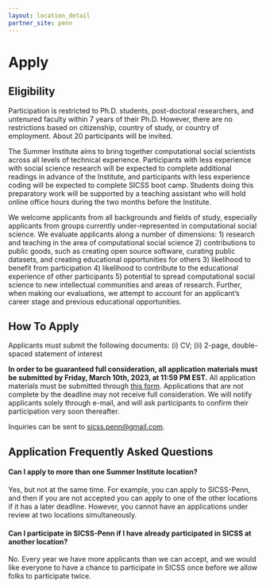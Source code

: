 ```yaml
---
layout: location_detail
partner_site: penn
---
```


# Apply

## Eligibility

Participation is restricted to Ph.D. students, post-doctoral researchers, and untenured faculty within 7 years of their Ph.D. However, there are no restrictions based on citizenship, country of study, or country of employment. About 20 participants will be invited.

The Summer Institute aims to bring together computational social scientists across all levels of technical experience. Participants with less experience with social science research will be expected to complete additional readings in advance of the Institute, and participants with less experience coding will be expected to complete SICSS boot camp. Students doing this preparatory work will be supported by a teaching assistant who will hold online office hours during the two months before the Institute.

We welcome applicants from all backgrounds and fields of study, especially applicants from groups currently under-represented in computational social science. We evaluate applicants along a number of dimensions: 1) research and teaching in the area of computational social science 2) contributions to public goods, such as creating open source software, curating public datasets, and creating educational opportunities for others 3) likelihood to benefit from participation 4) likelihood to contribute to the educational experience of other participants 5) potential to spread computational social science to new intellectual communities and areas of research. Further, when making our evaluations, we attempt to account for an applicant’s career stage and previous educational opportunities.

## How To Apply

Applicants must submit the following documents: (i) CV; (ii) 2-page, double-spaced statement of interest

**In order to be guaranteed full consideration, all application materials must be submitted by Friday, March 10th, 2023, at 11:59 PM EST.** All application materials must be submitted through [this form](https://forms.gle/oAKJTg11n9YGAjBx6). Applications that are not complete by the deadline may not receive full consideration. We will notify applicants solely through e-mail, and will ask participants to confirm their participation very soon thereafter.

Inquiries can be sent to sicss.penn@gmail.com.

## Application Frequently Asked Questions

#### Can I apply to more than one Summer Institute location?

Yes, but not at the same time. For example, you can apply to SICSS-Penn, and then if you are not accepted you can apply to one of the other locations if it has a later deadline. However, you cannot have an applications under review at two locations simultaneously.

#### Can I participate in SICSS-Penn if I have already participated in SICSS at another location?

No. Every year we have more applicants than we can accept, and we would like everyone to have a chance to participate in SICSS once before we allow folks to participate twice.
